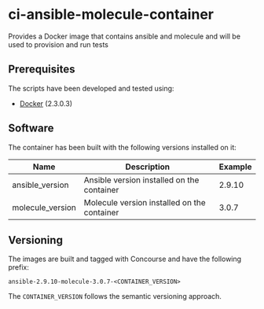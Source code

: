# ci-ansible-molecule-container
Provides a Docker image that contains ansible and molecule and will be used to provision and run tests

## Prerequisites

The scripts have been developed and tested using:

- [Docker](https://www.docker.com/) (2.3.0.3)

## Software

The container has been built with the following versions installed on it:

Name                    | Description                                                          | Example
----------------------- | -------------------------------------------------------------------- | ------------
ansible_version         | Ansible version installed on the container                           | 2.9.10
molecule_version          | Molecule version installed on the container                        | 3.0.7

## Versioning

The images are built and tagged with Concourse and have the following prefix:

```
ansible-2.9.10-molecule-3.0.7-<CONTAINER_VERSION>
```
The `CONTAINER_VERSION` follows the semantic versioning approach.
